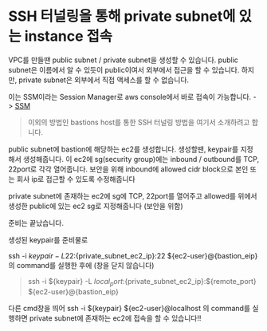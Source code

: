 
# SSH 터널링을 통해 private subnet에 있는 instance 접속

VPC를 만들땐 public subnet / private subnet을 생성할 수 있습니다.
public subnet은 이름에서 알 수 있듯이 public이여서 외부에서 접근을 할 수 있습니다.
하지만, private subnet은 외부에서 직접 액세스를 할 수 없습니다.

이는 SSM이라는 Session Manager로 aws console에서 바로 접속이 가능합니다. -> [SSM](Aws/ssm.md)
>이외의 방법인 bastions host를 통한 SSH 터널링 방법을 여기서 소개하려고 합니다.

public subnet에 bastion에 해당하는 ec2를 생성합니다. 
생성할땐, keypair를 지정해서 생성해줍니다.
이 ec2에 sg(security group)에는 inbound / outbound를 TCP, 22port로 각각 열어줍니다.
보안을 위해 inbound에 allowed cidr block으로 본인 또는 회사 ip로 접근할 수 있도록 수정해줍니다

private subnet에 존재하는 ec2에 sg에 TCP, 22port를 열어주고 allowed를 위에서 생성한 public에 있는 ec2 sg로 지정해줍니다 (보안을 위함)

준비는 끝났습니다.

생성된 keypair를 준비물로

ssh -i ${keypair} -L 22:${private_subnet_ec2_ip}:22 ${ec2-user}@{bastion_eip} 의 command를 실행한 후에 (창을 닫지 않습니다)

> ssh -i ${keypair} -L ${local_port}:${private_subnet_ec2_ip}:${remote_port} ${ec2-user}@{bastion_eip}

다른 cmd창을 띄어 ssh -i ${keypair} ${ec2-user}@localhost 의 command를 실행하면 private subnet에 존재하는 ec2에 접속을 할 수 있습니다!!

